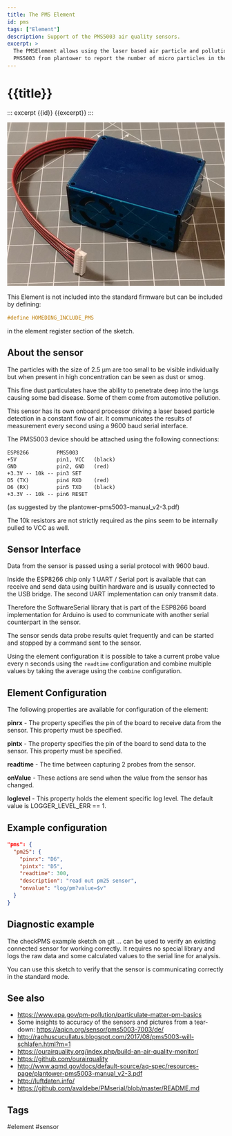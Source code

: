 ```yaml
---
title: The PMS Element
id: pms
tags: ["Element"]
description: Support of the PMS5003 air quality sensors.
excerpt: >
  The PMSElement allows using the laser based air particle and pollution sensor
  PMS5003 from plantower to report the number of micro particles in the air.
---
```


# {{title}}

::: excerpt {{id}}
{{excerpt}}
:::

![PMS5003 sensor](/elements/pms5003.jpg)

This Element is not included into the standard firmware but can be included by defining:

```cpp
#define HOMEDING_INCLUDE_PMS
```

in the element register section of the sketch.


## About the sensor 

The particles with the size of 2.5 µm are too small to be visible individually but when present in high concentration can be seen as dust or smog.

This fine dust particulates have the ability to penetrate deep into the lungs causing some bad disease. Some of them come from automotive pollution.  

This sensor has its own onboard processor driving a laser based particle detection in a constant flow of air. 
It communicates the results of measurement every second using a 9600 baud serial interface.

The PMS5003 device should be attached using the following connections:

    ESP8266         PMS5003
    +5V             pin1, VCC   (black)
    GND             pin2, GND   (red)
    +3.3V -- 10k -- pin3 SET
    D5 (TX)         pin4 RXD    (red)
    D6 (RX)         pin5 TXD    (black)
    +3.3V -- 10k -- pin6 RESET

(as suggested by the plantower-pms5003-manual_v2-3.pdf)

The 10k resistors are not strictly required as the pins seem to be internally pulled to VCC as well.


## Sensor Interface 

Data from the sensor is passed using a serial protocol with 9600 baud. 

Inside the ESP8266 chip only 1 UART / Serial port is available that can receive and send data using builtin hardware and is usually connected to the USB bridge. The second UART implementation can only transmit data.

Therefore the SoftwareSerial library that is part of the ESP8266 board implementation for Arduino is used to communicate with another serial counterpart in the sensor.

The sensor sends data probe results quiet frequently and can be started and stopped by a command sent to the sensor.

Using the element configuration it is possible to take a current probe value every n seconds using the `readtime` configuration and combine multiple values by taking the average using the `combine` configuration.


## Element Configuration

The following properties are available for configuration of the element:

<object data="/element.svg?pms" type="image/svg+xml"></object>

**pinrx** - The property specifies the pin of the board to receive data from the sensor. This property must be specified.

**pintx** - The property specifies the pin of the board to send data to the sensor. This property must be specified.

**readtime** - The time between capturing 2 probes from the sensor.

**onValue** - These actions are send when the value from the sensor has changed.

**loglevel** - This property holds the element specific log level. The default value is LOGGER_LEVEL_ERR == 1. 


## Example configuration

```json
"pms": {
  "pm25": {
    "pinrx": "D6",
    "pintx": "D5",
    "readtime": 300,
    "description": "read out pm25 sensor",
    "onvalue": "log/pm?value=$v"
  }
}
```

## Diagnostic example

The checkPMS example sketch on git ... can be used to verify an existing connected sensor for working correctly.
It requires no special library and logs the raw data and some calculated values to the serial line for analysis.

You can use this sketch to verify that the sensor is communicating correctly in the standard mode.


## See also

* https://www.epa.gov/pm-pollution/particulate-matter-pm-basics
* Some insights to accuracy of the sensors and pictures from a tear-down: https://aqicn.org/sensor/pms5003-7003/de/
* http://raphuscucullatus.blogspot.com/2017/08/pms5003-will-schlafen.html?m=1
* https://ourairquality.org/index.php/build-an-air-quality-monitor/
* https://github.com/ourairquality
* http://www.aqmd.gov/docs/default-source/aq-spec/resources-page/plantower-pms5003-manual_v2-3.pdf
* http://luftdaten.info/
* https://github.com/avaldebe/PMserial/blob/master/README.md


## Tags
#element #sensor
